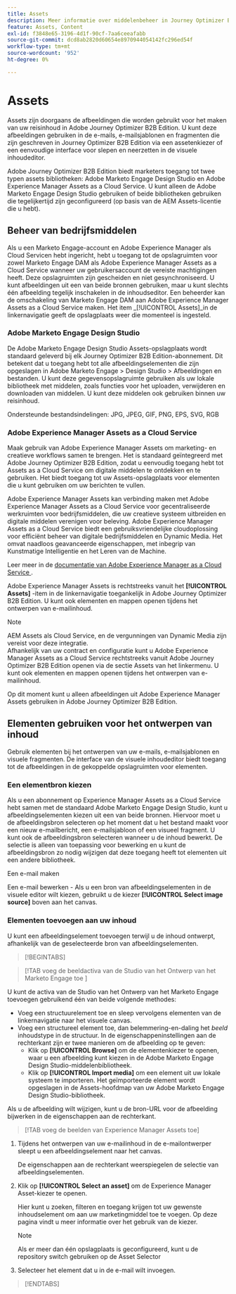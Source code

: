 ```yaml
---
title: Assets
description: Meer informatie over middelenbeheer in Journey Optimizer B2B Edition.
feature: Assets, Content
exl-id: f3848e65-3196-4d1f-90cf-7aa6ceeafabb
source-git-commit: dcd8ab2820d60654e8970944054142fc296ed54f
workflow-type: tm+mt
source-wordcount: '952'
ht-degree: 0%

---
```


# Assets

Assets zijn doorgaans de afbeeldingen die worden gebruikt voor het maken van uw reisinhoud in Adobe Journey Optimizer B2B Edition. U kunt deze afbeeldingen gebruiken in de e-mails, e-mailsjablonen en fragmenten die zijn geschreven in Journey Optimizer B2B Edition via een assetenkiezer of een eenvoudige interface voor slepen en neerzetten in de visuele inhoudeditor.

Adobe Journey Optimizer B2B Edition biedt marketers toegang tot twee typen assets bibliotheken: Adobe Marketo Engage Design Studio en Adobe Experience Manager Assets as a Cloud Service. U kunt alleen de Adobe Marketo Engage Design Studio gebruiken of beide bibliotheken gebruiken die tegelijkertijd zijn geconfigureerd (op basis van de AEM Assets-licentie die u hebt).

## Beheer van bedrijfsmiddelen

Als u een Marketo Engage-account en Adobe Experience Manager als Cloud Servicen hebt ingericht, hebt u toegang tot de opslagruimten voor zowel Marketo Engage DAM als Adobe Experience Manager Assets as a Cloud Service wanneer uw gebruikersaccount de vereiste machtigingen heeft. Deze opslagruimten zijn gescheiden en niet gesynchroniseerd. U kunt afbeeldingen uit een van beide bronnen gebruiken, maar u kunt slechts één afbeelding tegelijk inschakelen in de inhoudseditor. Een beheerder kan de omschakeling van Marketo Engage DAM aan Adobe Experience Manager Assets as a Cloud Service maken. Het item _[!UICONTROL Assets]_in de linkernavigatie geeft de opslagplaats weer die momenteel is ingesteld.

### Adobe Marketo Engage Design Studio

De Adobe Marketo Engage Design Studio Assets-opslagplaats wordt standaard geleverd bij elk Journey Optimizer B2B Edition-abonnement. Dit betekent dat u toegang hebt tot alle afbeeldingselementen die zijn opgeslagen in Adobe Marketo Engage > Design Studio > Afbeeldingen en bestanden. U kunt deze gegevensopslagruimte gebruiken als uw lokale bibliotheek met middelen, zoals functies voor het uploaden, verwijderen en downloaden van middelen. U kunt deze middelen ook gebruiken binnen uw reisinhoud.

Ondersteunde bestandsindelingen: JPG, JPEG, GIF, PNG, EPS, SVG, RGB

### Adobe Experience Manager Assets as a Cloud Service

Maak gebruik van Adobe Experience Manager Assets om marketing- en creatieve workflows samen te brengen. Het is standaard geïntegreerd met Adobe Journey Optimizer B2B Edition, zodat u eenvoudig toegang hebt tot Assets as a Cloud Service om digitale middelen te ontdekken en te gebruiken. Het biedt toegang tot uw Assets-opslagplaats voor elementen die u kunt gebruiken om uw berichten te vullen.

Adobe Experience Manager Assets kan verbinding maken met Adobe Experience Manager Assets as a Cloud Service voor gecentraliseerde werkruimten voor bedrijfsmiddelen, die uw creatieve systeem uitbreiden en digitale middelen verenigen voor beleving. Adobe Experience Manager Assets as a Cloud Service biedt een gebruiksvriendelijke cloudoplossing voor efficiënt beheer van digitale bedrijfsmiddelen en Dynamic Media. Het omvat naadloos geavanceerde eigenschappen, met inbegrip van Kunstmatige Intelligentie en het Leren van de Machine.

Leer meer in de [ documentatie van Adobe Experience Manager as a Cloud Service ](https://experienceleague.adobe.com/en/docs/experience-manager-cloud-service/content/assets/overview).

Adobe Experience Manager Assets is rechtstreeks vanuit het **[!UICONTROL Assets]** -item in de linkernavigatie toegankelijk in Adobe Journey Optimizer B2B Edition. U kunt ook elementen en mappen openen tijdens het ontwerpen van e-mailinhoud.

>[!NOTE]
>
>AEM Assets als Cloud Service, en de vergunningen van Dynamic Media zijn vereist voor deze integratie.<br/>
>Afhankelijk van uw contract en configuratie kunt u Adobe Experience Manager Assets as a Cloud Service rechtstreeks vanuit Adobe Journey Optimizer B2B Edition openen via de sectie Assets van het linkermenu. U kunt ook elementen en mappen openen tijdens het ontwerpen van e-mailinhoud.

Op dit moment kunt u alleen afbeeldingen uit Adobe Experience Manager Assets gebruiken in Adobe Journey Optimizer B2B Edition.

## Elementen gebruiken voor het ontwerpen van inhoud

Gebruik elementen bij het ontwerpen van uw e-mails, e-mailsjablonen en visuele fragmenten. De interface van de visuele inhoudeditor biedt toegang tot de afbeeldingen in de gekoppelde opslagruimten voor elementen.

### Een elementbron kiezen

Als u een abonnement op Experience Manager Assets as a Cloud Service hebt samen met de standaard Adobe Marketo Engage Design Studio, kunt u afbeeldingselementen kiezen uit een van beide bronnen. Hiervoor moet u de afbeeldingsbron selecteren op het moment dat u het bestand maakt voor een nieuw e-mailbericht, een e-mailsjabloon of een visueel fragment. U kunt ook de afbeeldingsbron selecteren wanneer u de inhoud bewerkt. De selectie is alleen van toepassing voor bewerking en u kunt de afbeeldingsbron zo nodig wijzigen dat deze toegang heeft tot elementen uit een andere bibliotheek.

Een e-mail maken

Een e-mail bewerken - Als u een bron van afbeeldingselementen in de visuele editor wilt kiezen, gebruikt u de kiezer **[!UICONTROL Select image source]** boven aan het canvas.

### Elementen toevoegen aan uw inhoud

U kunt een afbeeldingselement toevoegen terwijl u de inhoud ontwerpt, afhankelijk van de geselecteerde bron van afbeeldingselementen.

>[!BEGINTABS]

>[!TAB  voeg de beeldactiva van de Studio van het Ontwerp van het Marketo Engage toe ]

U kunt de activa van de Studio van het Ontwerp van het Marketo Engage toevoegen gebruikend één van beide volgende methodes:

* Voeg een structuurelement toe en sleep vervolgens elementen van de linkernavigatie naar het visuele canvas.
* Voeg een structureel element toe, dan belemmering-en-daling het _beeld_ inhoudstype in de structuur. In de eigenschappeninstellingen aan de rechterkant zijn er twee manieren om de afbeelding op te geven:
   * Klik op **[!UICONTROL Browse]** om de elementenkiezer te openen, waar u een afbeelding kunt kiezen in de Adobe Marketo Engage Design Studio-middelenbibliotheek.
   * Klik op **[!UICONTROL Import media]** om een element uit uw lokale systeem te importeren. Het geïmporteerde element wordt opgeslagen in de Assets-hoofdmap van uw Adobe Marketo Engage Design Studio-bibliotheek.

Als u de afbeelding wilt wijzigen, kunt u de bron-URL voor de afbeelding bijwerken in de eigenschappen aan de rechterkant.

>[!TAB  voeg de beelden van Experience Manager Assets  toe]

1. Tijdens het ontwerpen van uw e-mailinhoud in de e-mailontwerper sleept u een afbeeldingselement naar het canvas.

   De eigenschappen aan de rechterkant weerspiegelen de selectie van afbeeldingselementen.

1. Klik op **[!UICONTROL Select an asset]** om de Experience Manager Asset-kiezer te openen.

   Hier kunt u zoeken, filteren en toegang krijgen tot uw gewenste inhoudselement om aan uw marketingmiddel toe te voegen. Op deze pagina vindt u meer informatie over het gebruik van de kiezer.

   >[!NOTE]
   >
   >Als er meer dan één opslagplaats is geconfigureerd, kunt u de repository switch gebruiken op de Asset Selector

1. Selecteer het element dat u in de e-mail wilt invoegen.

>[!ENDTABS]
